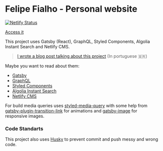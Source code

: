 # Felipe Fialho - Personal website

[![Netlify Status](https://api.netlify.com/api/v1/badges/5fdb28bb-8fc2-4fe5-93fd-aaaedec9afba/deploy-status)](https://app.netlify.com/sites/sad-curie-231a50/deploys)

[Access it](http://www.felipefialho.com/)

This project uses Gatsby (React), GraphQL, Styled Components, Algolia Instant Search and Netlify CMS.

> [I wrote a blog post talking about this project](https://www.felipefialho.com/blog/como-foi-desenvolver-meu-novo-blog-usando-o-gatsbyjs/) (In portuguese 🇧🇷)

Maybe you want to read about them:

- [Gatsby](https://www.gatsbyjs.org/)
- [GraphQL](https://graphql.org/)
- [Styled Components](https://www.styled-components.com/)
- [Algolia Instant Search](https://www.algolia.com/products/instantsearch/)
- [Netlify CMS](https://www.netlifycms.org/)

For build media queries uses [styled-media-query](https://github.com/morajabi/styled-media-query) with some help from [gatsby-plugin-transition-link](https://www.gatsbyjs.org/packages/gatsby-plugin-transition-link/) for animations and [gatsby-image](https://www.gatsbyjs.org/packages/gatsby-image/) for responsive images.

### Code Standarts

This project also uses [Husky](https://github.com/typicode/husky) to prevent commit and push messy and wrong code.
